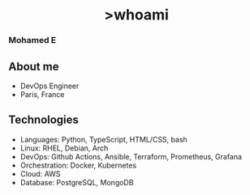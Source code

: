 <h1 align="center">>whoami</h1>

### Mohamed E

## About me 
- DevOps Engineer
- Paris, France

## Technologies
- Languages: Python, TypeScript, HTML/CSS, bash
- Linux: RHEL, Debian, Arch
- DevOps: Github Actions, Ansible, Terraform, Prometheus, Grafana
- Orchestration: Docker, Kubernetes
- Cloud: AWS
- Database: PostgreSQL, MongoDB
